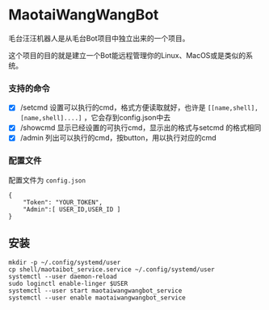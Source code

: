 # MaotaiWangWangBot

毛台汪汪机器人是从毛台Bot项目中独立出来的一个项目。

这个项目的目的就是建立一个Bot能远程管理你的Linux、MacOS或是类似的系统。

### 支持的命令

- [x] /setcmd 设置可以执行的cmd，格式方便读取就好，也许是 `[[name,shell],[name,shell]....]` ，它会存到config.json中去
- [x] /showcmd 显示已经设置的可执行cmd，显示出的格式与setcmd 的格式相同
- [x] /admin  列出可以执行的cmd，按button，用以执行对应的cmd

### 配置文件

配置文件为 `config.json`

```
{
    "Token": "YOUR_TOKEN",
    "Admin":[ USER_ID,USER_ID ]
}
```

## 安装

```
mkdir -p ~/.config/systemd/user
cp shell/maotaibot_service.service ~/.config/systemd/user
systemctl --user daemon-reload
sudo loginctl enable-linger $USER
systemctl --user start maotaiwangwangbot_service
systemctl --user enable maotaiwangwangbot_service
```